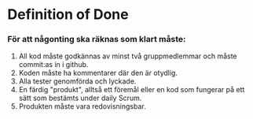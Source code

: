 # Definition of Done


### För att någonting ska räknas som klart måste:

1. All kod måste godkännas av minst två gruppmedlemmar och måste commit:as in i github.
2. Koden måste ha kommentarer där den är otydlig.
3. Alla tester genomförda och lyckade.
4. En färdig "produkt", alltså ett föremål eller en kod som fungerar på ett sätt som bestämts under daily Scrum.
5. Produkten måste vara redovisningsbar.

